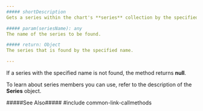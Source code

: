 ```yaml
---
##### shortDescription
Gets a series within the chart's **series** collection by the specified name (see the **name** option).

##### param(seriesName): any
The name of the series to be found.

##### return: Object
The series that is found by the specified name.

---
```

If a series with the specified name is not found, the method returns **null**.

To learn about series members you can use, refer to the description of the **Series** object.

#####See Also#####
#include common-link-callmethods